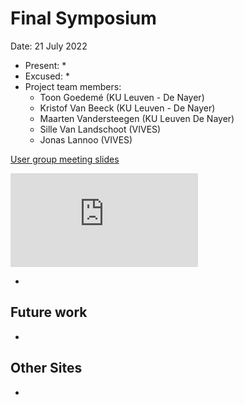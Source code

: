 # Final Symposium

Date: 21 July 2022

* Present:
  * 
* Excused:
  * 
* Project team members:
  * Toon Goedemé (KU Leuven - De Nayer)
  * Kristof Van Beeck (KU Leuven - De Nayer)
  * Maarten Vandersteegen (KU Leuven De Nayer)
  * Sille Van Landschoot (VIVES)
  * Jonas Lannoo (VIVES)

[User group meeting slides](https://www.slideshare.net/secret/732FDiBsbB3meE)

![Final symposium presentation slides](https://ai-edge.be/AI-EDGE-Slotsymposium.pdf)

<script>
const pdfUrl = "https://ai-edge.be/AI-EDGE-Slotsymposium.pdf";
document.addEventListener("DOMContentLoaded", () => {
    const md = markdownit({html:true})
                    .use(require("markdown-it-pdf"), {
            showUrl: true
          });
    md.render(`@[pdf](${pdfUrl})`);
})
</script>

* 

## Future work

* 

## Other Sites

* 
